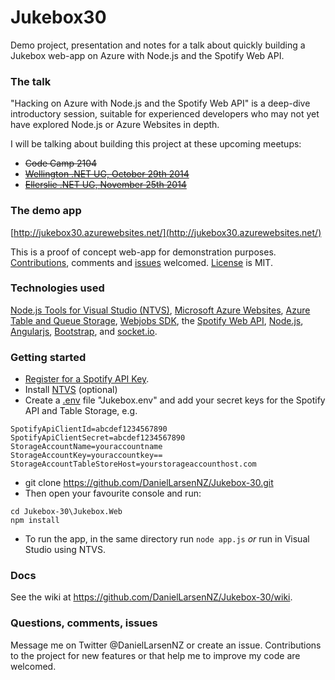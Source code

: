 Jukebox30
================

Demo project, presentation and notes for a talk about quickly building a Jukebox web-app on Azure with Node.js and the Spotify Web API. 

### The talk

"Hacking on Azure with Node.js and the Spotify Web API" is a deep-dive introductory session, suitable for experienced developers who may not yet have explored Node.js or Azure Websites in depth. 

I will be talking about building this project at these upcoming meetups:

* ~~Code Camp 2104~~
* ~~[Wellington .NET UG, October 29th 2014](http://www.meetup.com/WelliDotNet/events/207322862/)~~
* ~~[Ellerslie .NET UG, November 25th 2014](http://www.meetup.com/EllerslieDNUG/events/218406792/)~~


### The demo app

[http://jukebox30.azurewebsites.net/](http://jukebox30.azurewebsites.net/)

This is a proof of concept web-app for demonstration purposes. <a href="https://github.com/DanielLarsenNZ/Hacking-on-Azure/fork">Contributions</a>,
comments and <a href="https://github.com/DanielLarsenNZ/Hacking-on-Azure/issues">issues</a>
welcomed. <a href="https://github.com/DanielLarsenNZ/Hacking-on-Azure/blob/master/LICENSE">License</a> is MIT.

### Technologies used

[Node.js Tools for Visual Studio (NTVS)](http://nodejstools.codeplex.com/), 
<a href="http://azure.microsoft.com/en-us/services/websites/">Microsoft Azure Websites</a>, 
<a href="http://azure.microsoft.com/en-us/services/storage/">Azure Table and Queue Storage</a>, 
<a href="http://azure.microsoft.com/en-us/documentation/articles/websites-dotnet-webjobs-sdk-get-started/">Webjobs SDK</a>, 
the <a href="https://developer.spotify.com/web-api/">Spotify Web API</a>, <a href="http://nodejs.org/">Node.js</a>,
<a href="https://angularjs.org/">Angularjs</a>, <a href="http://getbootstrap.com/">Bootstrap</a>,
and <a href="http://socket.io/">socket.io</a>.


### Getting started

* [Register for a Spotify API Key](https://developer.spotify.com/my-applications/#!/).
* Install [NTVS](http://nodejstools.codeplex.com/) (optional)
* Create a [.env](https://github.com/scottmotte/dotenv) file "Jukebox\.env" and add your secret keys for the Spotify API and Table Storage, e.g.

```
SpotifyApiClientId=abcdef1234567890
SpotifyApiClientSecret=abcdef1234567890
StorageAccountName=youraccountname
StorageAccountKey=youraccountkey==
StorageAccountTableStoreHost=yourstorageaccounthost.com
```

* git clone https://github.com/DanielLarsenNZ/Jukebox-30.git
* Then open your favourite console and run:

```
cd Jukebox-30\Jukebox.Web
npm install
```

* To run the app, in the same directory run `node app.js` _or_ run in Visual Studio using NTVS.

### Docs

See the wiki at https://github.com/DanielLarsenNZ/Jukebox-30/wiki. 

### Questions, comments, issues

Message me on Twitter @DanielLarsenNZ or create an issue. Contributions to the project for new features or that help me to improve my code are
welcomed.

